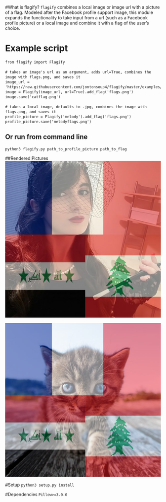 #What is flagify?
`flagify` combines a local image or image url with a picture of a flag. Modeled after the Facebook profile support image, this module expands the functionality to take input from a url (such as a Facebook profile picture) or a local image and combine it with a flag of the user’s choice.

# Example script
```
from flagify import Flagify

# takes an image's url as an argument, adds url=True, combines the image with flags.png, and saves it
image_url = 'https://raw.githubusercontent.com/jontonsoup4/flagify/master/examples/cat.jpg'
image = Flagify(image_url, url=True).add_flag('flags.png')
image.save('catflag.png')

# takes a local image, defaults to .jpg, combines the image with flags.png, and saves it
profile_picture = Flagify('melody').add_flag('flags.png')
profile_picture.save('melodyflags.png')
```
## Or run from command line
```
python3 flagify.py path_to_profile_picture path_to_flag
```

##Rendered Pictures
![Picture](https://github.com/jontonsoup4/flagify/blob/master/examples/melodyflags.png)

![Picture](https://github.com/jontonsoup4/flagify/blob/master/examples/catflag.png)


#Setup
`python3 setup.py install`

#Dependencies
`Pillow>=3.0.0`
